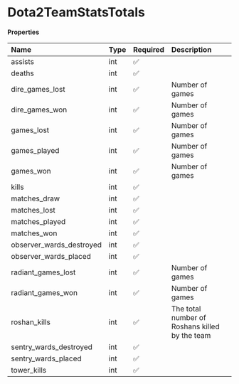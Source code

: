 # Dota2TeamStatsTotals

**Properties**

| Name                     | Type | Required | Description                                    |
| :----------------------- | :--- | :------- | :--------------------------------------------- |
| assists                  | int  | ✅       |                                                |
| deaths                   | int  | ✅       |                                                |
| dire_games_lost          | int  | ✅       | Number of games                                |
| dire_games_won           | int  | ✅       | Number of games                                |
| games_lost               | int  | ✅       | Number of games                                |
| games_played             | int  | ✅       | Number of games                                |
| games_won                | int  | ✅       | Number of games                                |
| kills                    | int  | ✅       |                                                |
| matches_draw             | int  | ✅       |                                                |
| matches_lost             | int  | ✅       |                                                |
| matches_played           | int  | ✅       |                                                |
| matches_won              | int  | ✅       |                                                |
| observer_wards_destroyed | int  | ✅       |                                                |
| observer_wards_placed    | int  | ✅       |                                                |
| radiant_games_lost       | int  | ✅       | Number of games                                |
| radiant_games_won        | int  | ✅       | Number of games                                |
| roshan_kills             | int  | ✅       | The total number of Roshans killed by the team |
| sentry_wards_destroyed   | int  | ✅       |                                                |
| sentry_wards_placed      | int  | ✅       |                                                |
| tower_kills              | int  | ✅       |                                                |

<!-- This file was generated by liblab | https://liblab.com/ -->
